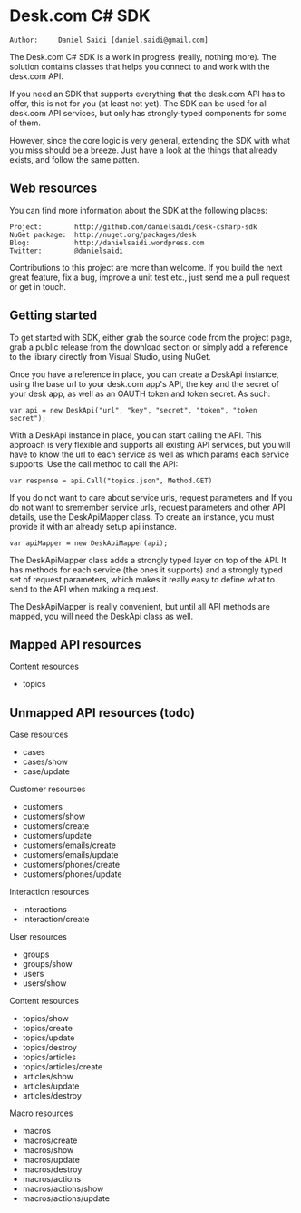 Desk.com C# SDK
===============

	Author:		Daniel Saidi [daniel.saidi@gmail.com]

The Desk.com C# SDK is a work in progress (really, nothing more). The
solution contains classes that helps you connect to and work with the
desk.com API.

If you need an SDK that supports everything that the desk.com API has
to offer, this is not for you (at least not yet). The SDK can be used
for all desk.com API services, but only has strongly-typed components
for some of them.

However, since the core logic is very general, extending the SDK with
what you miss should be a breeze. Just have a look at the things that
already exists, and follow the same patten.


Web resources
-------------

You can find more information about the SDK at the following places:

	Project:		http://github.com/danielsaidi/desk-csharp-sdk
	NuGet package:	http://nuget.org/packages/desk
	Blog:			http://danielsaidi.wordpress.com
	Twitter:		@danielsaidi
	
Contributions to this project are more than welcome. If you build the
next great feature, fix a bug, improve a unit test etc., just send me
a pull request or get in touch.


Getting started
---------------

To get started with SDK, either grab the source code from the project
page, grab a public release from the download section or simply add a
reference to the library directly from Visual Studio, using NuGet.

Once you have a reference in place, you can create a DeskApi instance,
using the base url to your desk.com app's API, the key and the secret
of your desk app, as well as an OAUTH token and token secret. As such:

	var api = new DeskApi("url", "key", "secret", "token", "token secret");

With a DeskApi instance in place, you can start calling the API. This
approach is very flexible and supports all existing API services, but
you will have to know the url to each service as well as which params
each service supports. Use the call method to call the API:

	var response = api.Call("topics.json", Method.GET)
	
If you do not want to care about service urls, request parameters and
If you do not want to sremember service urls, request parameters and
other API details, use the DeskApiMapper class. To create an instance,
you must provide it with an already setup api instance.

	var apiMapper = new DeskApiMapper(api);

The DeskApiMapper class adds a strongly typed layer on top of the API.
It has methods for each service (the ones it supports) and a strongly
typed set of request parameters, which makes it really easy to define
what to send to the API when making a request.

The DeskApiMapper is really convenient, but until all API methods are
mapped, you will need the DeskApi class as well.


Mapped API resources
--------------------

Content resources
 - topics 



Unmapped API resources (todo)
-----------------------------

Case resources
 - cases 
 - cases/show 
 - case/update 

Customer resources
 - customers 
 - customers/show 
 - customers/create 
 - customers/update 
 - customers/emails/create 
 - customers/emails/update 
 - customers/phones/create 
 - customers/phones/update 

Interaction resources
 - interactions 
 - interaction/create 

User resources
 - groups 
 - groups/show 
 - users 
 - users/show 

Content resources
 - topics/show 
 - topics/create 
 - topics/update 
 - topics/destroy 
 - topics/articles 
 - topics/articles/create 
 - articles/show 
 - articles/update 
 - articles/destroy 

Macro resources
 - macros 
 - macros/create 
 - macros/show 
 - macros/update 
 - macros/destroy 
 - macros/actions 
 - macros/actions/show 
 - macros/actions/update 

